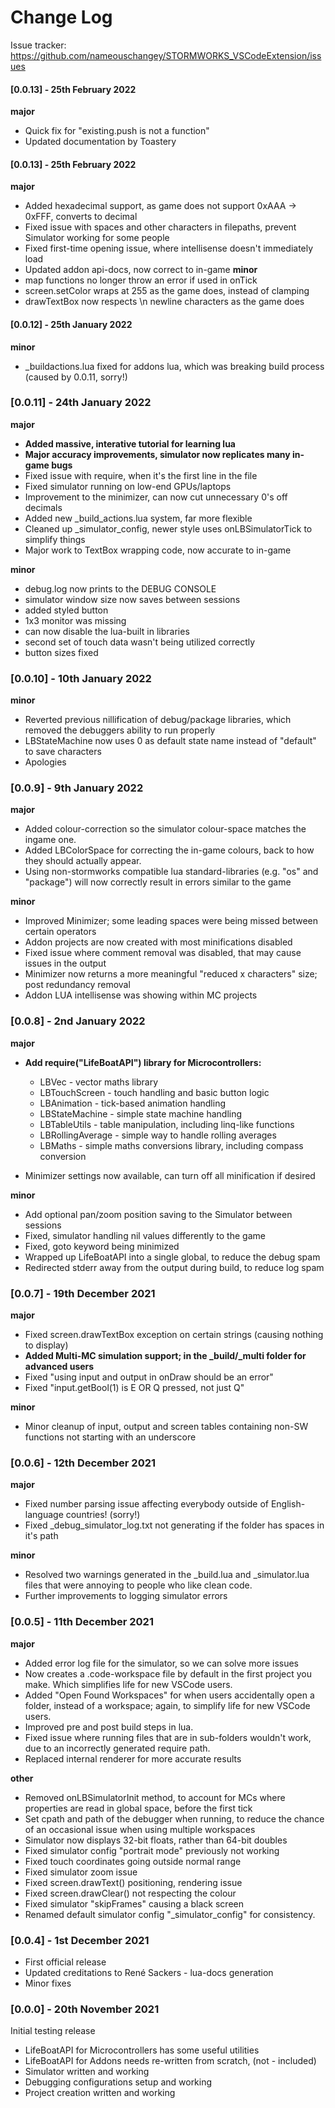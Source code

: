 # Change Log
Issue tracker: https://github.com/nameouschangey/STORMWORKS_VSCodeExtension/issues 

#### [0.0.13] - 25th February 2022
**major**
- Quick fix for "existing.push is not a function"
- Updated documentation by Toastery

#### [0.0.13] - 25th February 2022
**major**
- Added hexadecimal support, as game does not support 0xAAA -> 0xFFF, converts to decimal
- Fixed issue with spaces and other characters in filepaths, prevent Simulator working for some people
- Fixed first-time opening issue, where intellisense doesn't immediately load
- Updated addon api-docs, now correct to in-game
**minor**
- map functions no longer throw an error if used in onTick
- screen.setColor wraps at 255 as the game does, instead of clamping
- drawTextBox now respects \n newline characters as the game does


#### [0.0.12] - 25th January 2022
**minor**
- _buildactions.lua fixed for addons lua, which was breaking build process (caused by 0.0.11, sorry!)

### [0.0.11] - 24th January 2022
**major**
- **Added massive, interative tutorial for learning lua**
- **Major accuracy improvements, simulator now replicates many in-game bugs**
- Fixed issue with require, when it's the first line in the file
- Fixed simulator running on low-end GPUs/laptops
- Improvement to the minimizer, can now cut unnecessary 0's off decimals
- Added new _build_actions.lua system, far more flexible
- Cleaned up _simulator_config, newer style uses onLBSimulatorTick to simplify things
- Major work to TextBox wrapping code, now accurate to in-game

**minor**
- debug.log now prints to the DEBUG CONSOLE
- simulator window size now saves between sessions
- added styled button
- 1x3 monitor was missing
- can now disable the lua-built in libraries
- second set of touch data wasn't being utilized correctly
- button sizes fixed

### [0.0.10] - 10th January 2022
**minor**
- Reverted previous nillification of debug/package libraries, which removed the debuggers ability to run properly
- LBStateMachine now uses 0 as default state name instead of "default" to save characters
- Apologies

### [0.0.9] - 9th January 2022
**major**
- Added colour-correction so the simulator colour-space matches the ingame one.
- Added LBColorSpace for correcting the in-game colours, back to how they should actually appear.
- Using non-stormworks compatible lua standard-libraries (e.g. "os" and "package") will now correctly result in errors similar to the game

**minor**
- Improved Minimizer; some leading spaces were being missed between certain operators
- Addon projects are now created with most minifications disabled
- Fixed issue where comment removal was disabled, that may cause issues in the output
- Minimizer now returns a more meaningful "reduced x characters" size; post redundancy removal
- Addon LUA intellisense was showing within MC projects

### [0.0.8] - 2nd January 2022
**major**
- **Add require("LifeBoatAPI") library for Microcontrollers:**
   - LBVec - vector maths library
   - LBTouchScreen - touch handling and basic button logic
   - LBAnimation - tick-based animation handling
   - LBStateMachine - simple state machine handling
   - LBTableUtils - table manipulation, including linq-like functions 
   - LBRollingAverage - simple way to handle rolling averages
   - LBMaths - simple maths conversions library, including compass conversion

- Minimizer settings now available, can turn off all minification if desired

**minor**
- Add optional pan/zoom position saving to the Simulator between sessions
- Fixed, simulator handling nil values differently to the game
- Fixed, goto keyword being minimized
- Wrapped up LifeBoatAPI into a single global, to reduce the debug spam
- Redirected stderr away from the output during build, to reduce log spam


### [0.0.7] - 19th December 2021
**major**
- Fixed screen.drawTextBox exception on certain strings (causing nothing to display)
- **Added Multi-MC simulation support; in the _build/_multi folder for advanced users**
- Fixed "using input and output in onDraw should be an error"
- Fixed "input.getBool(1) is E OR Q pressed, not just Q"

**minor**
- Minor cleanup of input, output and screen tables containing non-SW functions not starting with an underscore


### [0.0.6] - 12th December 2021
**major**
- Fixed number parsing issue affecting everybody outside of English-language countries! (sorry!)
- Fixed _debug_simulator_log.txt not generating if the folder has spaces in it's path

**minor**
- Resolved two warnings generated in the _build.lua and _simulator.lua files that were annoying to people who like clean code.
- Further improvements to logging simulator errors


### [0.0.5] - 11th December 2021
**major**
- Added error log file for the simulator, so we can solve more issues
- Now creates a .code-workspace file by default in the first project you make. Which simplifies life for new VSCode users.
- Added "Open Found Workspaces" for when users accidentally open a folder, instead of a workspace; again, to simplify life for new VSCode users.
- Improved pre and post build steps in lua.
- Fixed issue where running files that are in sub-folders wouldn't work, due to an incorrectly generated require path.
- Replaced internal renderer for more accurate results

**other**
- Removed onLBSimulatorInit method, to account for MCs where properties are read in global space, before the first tick
- Set cpath and path of the debugger when running, to reduce the chance of an occasional issue when using multiple workspaces
- Simulator now displays 32-bit floats, rather than 64-bit doubles
- Fixed simulator config "portrait mode" previously not working
- Fixed touch coordinates going outside normal range
- Fixed simulator zoom issue
- Fixed screen.drawText() positioning, rendering issue
- Fixed screen.drawClear() not respecting the colour
- Fixed simulator "skipFrames" causing a black screen
- Renamed default simulator config "_simulator_config" for consistency.


### [0.0.4] - 1st December 2021
- First official release
- Updated creditations to René Sackers - lua-docs generation
- Minor fixes

### [0.0.0] - 20th November 2021
Initial testing release
- LifeBoatAPI for Microcontrollers has some useful utilities
- LifeBoatAPI for Addons needs re-written from scratch, (not - included)
- Simulator written and working
- Debugging configurations setup and working
- Project creation written and working
